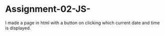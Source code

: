 # Assignment-02-JS-
I made a page in html with a button on clicking which current date and time is displayed.
